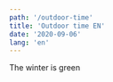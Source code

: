 ```yaml
---
path: '/outdoor-time'
title: 'Outdoor time EN'
date: '2020-09-06'
lang: 'en'
---
```


The winter is green